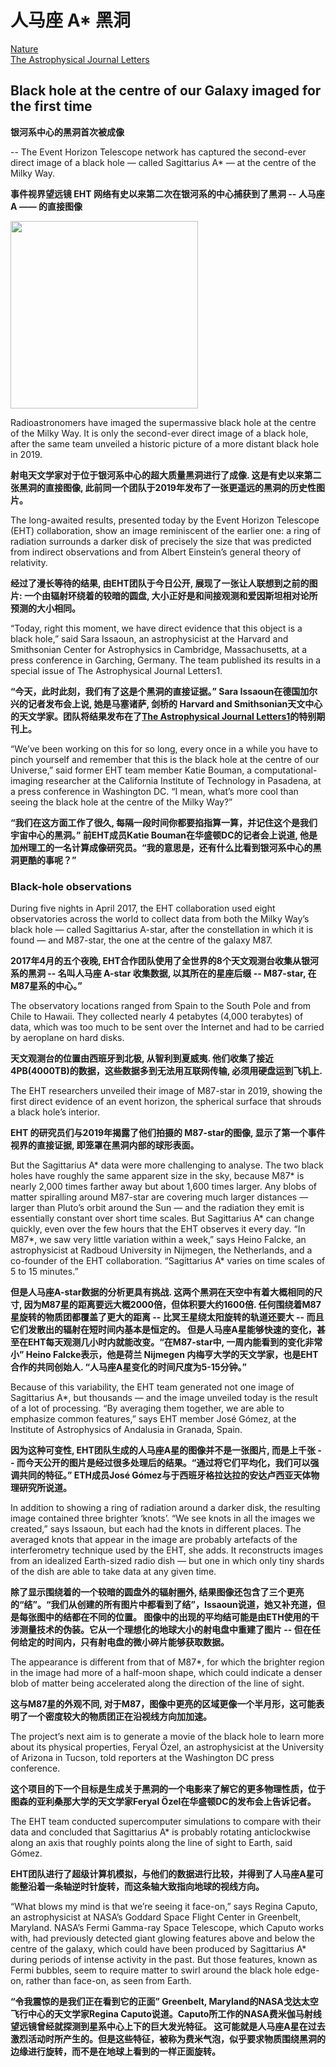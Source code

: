 # 人马座 A* 黑洞
[Nature](https://www.nature.com/articles/d41586-022-01320-y)    
[The Astrophysical Journal Letters](https://iopscience.iop.org/journal/2041-8205/page/Focus_on_First_Sgr_A_Results)

## Black hole at the centre of our Galaxy imaged for the first time
**银河系中心的黑洞首次被成像**  

-- The Event Horizon Telescope network has captured the second-ever direct image of a black hole — called Sagittarius A* — at the centre of the Milky Way.    

**事件视界望远镜 EHT 网络有史以来第二次在银河系的中心捕获到了黑洞 -- 人马座 A —— 的直接图像**


<img src = 'https://user-images.githubusercontent.com/56160038/168447044-83cc7957-b7c8-471d-a00c-aec557f01c03.png' width=300 align=center />

Radioastronomers have imaged the supermassive black hole at the centre of the Milky Way. It is only the second-ever direct image of a black hole, after the same team unveiled a historic picture of a more distant black hole in 2019.

**射电天文学家对于位于银河系中心的超大质量黑洞进行了成像. 这是有史以来第二张黑洞的直接图像, 此前同一个团队于2019年发布了一张更遥远的黑洞的历史性图片。**

The long-awaited results, presented today by the Event Horizon Telescope (EHT) collaboration, show an image reminiscent of the earlier one: a ring of radiation surrounds a darker disk of precisely the size that was predicted from indirect observations and from Albert Einstein’s general theory of relativity.

**经过了漫长等待的结果, 由EHT团队于今日公开, 展现了一张让人联想到之前的图片: 一个由辐射环绕着的较暗的圆盘, 大小正好是和间接观测和爱因斯坦相对论所预测的大小相同。**  

“Today, right this moment, we have direct evidence that this object is a black hole,” said Sara Issaoun, an astrophysicist at the Harvard and Smithsonian Center for Astrophysics in Cambridge, Massachusetts, at a press conference in Garching, Germany. The team published its results in a special issue of The Astrophysical Journal Letters1.

**“今天，此时此刻，我们有了这是个黑洞的直接证据。” Sara Issaoun在德国加尔兴的记者发布会上说, 她是马塞诸萨, 剑桥的 Harvard and Smithsonian天文中心的天文学家。团队将结果发布在了[The Astrophysical Journal Letters1](https://iopscience.iop.org/journal/2041-8205/page/Focus_on_First_Sgr_A_Results)的特别期刊上。**

“We’ve been working on this for so long, every once in a while you have to pinch yourself and remember that this is the black hole at the centre of our Universe,” said former EHT team member Katie Bouman, a computational-imaging researcher at the California Institute of Technology in Pasadena, at a press conference in Washington DC. “I mean, what’s more cool than seeing the black hole at the centre of the Milky Way?”

**“我们在这方面工作了很久, 每隔一段时间你都要掐指算一算，并记住这个是我们宇宙中心的黑洞。” 前EHT成员Katie Bouman在华盛顿DC的记者会上说道, 他是加州理工的一名计算成像研究员。“我的意思是，还有什么比看到银河系中心的黑洞更酷的事呢？”**

### Black-hole observations
During five nights in April 2017, the EHT collaboration used eight observatories across the world to collect data from both the Milky Way’s black hole — called Sagittarius A-star, after the constellation in which it is found — and M87-star, the one at the centre of the galaxy M87.

**2017年4月的五个夜晚, EHT合作团队使用了全世界的8个天文观测台收集从银河系的黑洞 -- 名叫人马座 A-star 收集数据, 以其所在的星座后缀 -- M87-star, 在M87星系的中心。”**

The observatory locations ranged from Spain to the South Pole and from Chile to Hawaii. They collected nearly 4 petabytes (4,000 terabytes) of data, which was too much to be sent over the Internet and had to be carried by aeroplane on hard disks.

**天文观测台的位置由西班牙到北极, 从智利到夏威夷. 他们收集了接近4PB(4000TB)的数据，这些数据多到无法用互联网传输, 必须用硬盘运到飞机上.**

The EHT researchers unveiled their image of M87-star in 2019, showing the first direct evidence of an event horizon, the spherical surface that shrouds a black hole’s interior.

**EHT 的研究员们与2019年揭露了他们拍摄的 M87-star的图像, 显示了第一个事件视界的直接证据, 即笼罩在黑洞内部的球形表面。**

But the Sagittarius A* data were more challenging to analyse. The two black holes have roughly the same apparent size in the sky, because M87* is nearly 2,000 times farther away but about 1,600 times larger. 
Any blobs of matter spiralling around M87-star are covering much larger distances — larger than Pluto’s orbit around the Sun — and the radiation they emit is essentially constant over short time scales. 
But Sagittarius A* can change quickly, even over the few hours that the EHT observes it every day. “In M87*, we saw very little variation within a week,” says Heino Falcke, 
an astrophysicist at Radboud University in Nijmegen, the Netherlands, and a co-founder of the EHT collaboration. “Sagittarius A* varies on time scales of 5 to 15 minutes.”

**但是人马座A-star数据的分析更具有挑战. 这两个黑洞在天空中有着大概相同的尺寸, 因为M87星的距离要远大概2000倍，但体积要大约1600倍. 任何围绕着M87星旋转的物质团都覆盖了更大的距离 -- 比冥王星绕太阳旋转的轨道还要大 -- 而且它们发散出的辐射在短时间内基本是恒定的。
但是人马座A星能够快速的变化，甚至在EHT每天观测几小时内就能改变。“在M87-star中, 一周内能看到的变化非常小” Heino Falcke表示，他是荷兰 Nijmegen 内梅亨大学的天文学家，也是EHT合作的共同创始人. “人马座A星变化的时间尺度为5-15分钟。”**

Because of this variability, the EHT team generated not one image of Sagittarius A*, but thousands — and the image unveiled today is the result of a lot of processing. “By averaging them together, we are able to emphasize common features,” says EHT member José Gómez, at the Institute of Astrophysics of Andalusia in Granada, Spain.

**因为这种可变性, EHT团队生成的人马座A星的图像并不是一张图片, 而是上千张 -- 而今天公开的图片是经过很多处理后的结果。“通过将它们平均化，我们可以强调共同的特征。” ETH成员José Gómez与于西班牙格拉达拉的安达卢西亚天体物理研究所说道。**

In addition to showing a ring of radiation around a darker disk, the resulting image contained three brighter ‘knots’. “We see knots in all the images we created,” says Issaoun, but each had the knots in different places. 
The averaged knots that appear in the image are probably artefacts of the interferometry technique used by the EHT, she adds. 
It reconstructs images from an idealized Earth-sized radio dish — but one in which only tiny shards of the dish are able to take data at any given time.

**除了显示围绕着的一个较暗的圆盘外的辐射圈外, 结果图像还包含了三个更亮的“结”。“我们从创建的所有图片中都看到了结”，Issaoun说道，她又补充道，但是每张图中的结都在不同的位置。
图像中的出现的平均结可能是由ETH使用的干涉测量技术的伪装。它从一个理想化的地球大小的射电盘中重建了图片 -- 但在任何给定的时间内，只有射电盘的微小碎片能够获取数据。**

The appearance is different from that of M87*, for which the brighter region in the image had more of a half-moon shape, which could indicate a denser blob of matter being accelerated along the direction of the line of sight.

**这与M87星的外观不同, 对于M87，图像中更亮的区域更像一个半月形，这可能表明了一个密度较大的物质团正在沿视线方向加加速。**

The project’s next aim is to generate a movie of the black hole to learn more about its physical properties, Feryal Özel, an astrophysicist at the University of Arizona in Tucson, told reporters at the Washington DC press conference.

**这个项目的下一个目标是生成关于黑洞的一个电影来了解它的更多物理性质，位于图森的亚利桑那大学的天文学家Feryal Özel在华盛顿DC的发布会上告诉记者。**

The EHT team conducted supercomputer simulations to compare with their data and concluded that Sagittarius A* is probably rotating anticlockwise along an axis that roughly points along the line of sight to Earth, said Gómez.

**EHT团队进行了超级计算机模拟，与他们的数据进行比较，并得到了人马座A星可能整沿着一条轴逆时针旋转，而这条轴大致指向地球的视线方向。**

“What blows my mind is that we’re seeing it face-on,” says Regina Caputo, an astrophysicist at NASA’s Goddard Space Flight Center in Greenbelt, Maryland. 
NASA’s Fermi Gamma-ray Space Telescope, which Caputo works with, had previously detected giant glowing features above and below the centre of the galaxy, 
which could have been produced by Sagittarius A* during periods of intense activity in the past. 
But those features, known as Fermi bubbles, seem to require matter to swirl around the black hole edge-on, rather than face-on, as seen from Earth.

**“令我震惊的是我们正在看到它的正面” Greenbelt, Maryland的NASA戈达太空飞行中心的天文学家Regina Caputo说道。Caputo所工作的NASA费米伽马射线望远镜曾经就探测到星系中心上下的巨大发光特征。
这可能就是人马座A星在过去激烈活动时所产生的。但是这些特征，被称为费米气泡，似乎要求物质围绕黑洞的边缘进行旋转，而不是在地球上看到的一样正面旋转。**


